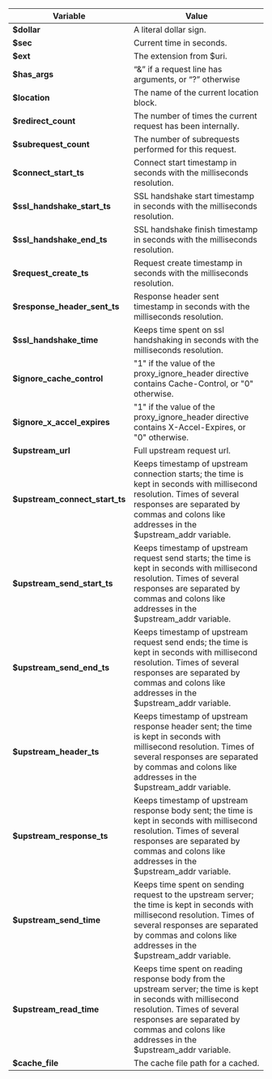 | Variable                          |Value                                              |
| --------------------------------- | ------------------------------------------------- |
| **$dollar**                       | A literal dollar sign.                            |
| **$sec**                          | Current time in seconds.                          |
| **$ext**                          | The extension from \$uri.                         |
| **$has_args**                     | “&” if a request line has arguments, or “?” otherwise|
| **$location**                     | The name of the current location block.    |
| **$redirect_count**               | The number of times the current request has been internally.|
| **$subrequest_count**             | The number of subrequests performed for this request.|
| **$connect_start_ts**             | Connect start timestamp in seconds with the milliseconds resolution.|
| **$ssl_handshake_start_ts**       | SSL handshake start timestamp in seconds with the milliseconds resolution.|
| **$ssl_handshake_end_ts**         | SSL handshake finish timestamp in seconds with the milliseconds resolution.|
| **$request_create_ts**            | Request create timestamp in seconds with the milliseconds resolution.|
| **$response_header_sent_ts**      | Response header sent timestamp in seconds with the milliseconds resolution.|
| **$ssl_handshake_time**           | Keeps time spent on ssl handshaking in seconds with the milliseconds resolution.|
| **$ignore_cache_control**         | "1" if the value of the proxy_ignore_header directive contains Cache-Control, or "0" otherwise.|
| **$ignore_x_accel_expires**         | "1" if the value of the proxy_ignore_header directive contains X-Accel-Expires, or "0" otherwise.|
| **$upstream_url**                 | Full upstream request url.                         |
| **$upstream_connect_start_ts**    | Keeps timestamp of upstream connection starts; the time is kept in seconds with millisecond resolution. Times of several responses are separated by commas and colons like addresses in the $upstream_addr variable.|
| **$upstream_send_start_ts**       | Keeps timestamp of upstream request send starts; the time is kept in seconds with millisecond resolution. Times of several responses are separated by commas and colons like addresses in the $upstream_addr variable.|
| **$upstream_send_end_ts**         | Keeps timestamp of upstream request send ends; the time is kept in seconds with millisecond resolution. Times of several responses are separated by commas and colons like addresses in the $upstream_addr variable.|
| **$upstream_header_ts**           | Keeps timestamp of upstream response header sent; the time is kept in seconds with millisecond resolution. Times of several responses are separated by commas and colons like addresses in the $upstream_addr variable.|
| **$upstream_response_ts**           | Keeps timestamp of upstream response body sent; the time is kept in seconds with millisecond resolution. Times of several responses are separated by commas and colons like addresses in the $upstream_addr variable.|
| **$upstream_send_time**           | Keeps time spent on sending request to the upstream server; the time is kept in seconds with millisecond resolution. Times of several responses are separated by commas and colons like addresses in the $upstream_addr variable.
| **$upstream_read_time**           | Keeps time spent on reading response body from the upstream server; the time is kept in seconds with millisecond resolution. Times of several responses are separated by commas and colons like addresses in the $upstream_addr variable.|
| **$cache_file**                   | The cache file path for a cached.                 |